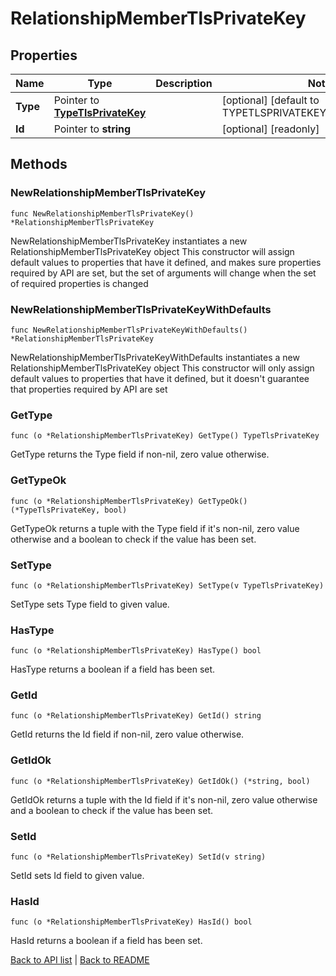 # RelationshipMemberTlsPrivateKey

## Properties

Name | Type | Description | Notes
------------ | ------------- | ------------- | -------------
**Type** | Pointer to [**TypeTlsPrivateKey**](TypeTlsPrivateKey.md) |  | [optional] [default to TYPETLSPRIVATEKEY_TLS_PRIVATE_KEY]
**Id** | Pointer to **string** |  | [optional] [readonly] 

## Methods

### NewRelationshipMemberTlsPrivateKey

`func NewRelationshipMemberTlsPrivateKey() *RelationshipMemberTlsPrivateKey`

NewRelationshipMemberTlsPrivateKey instantiates a new RelationshipMemberTlsPrivateKey object
This constructor will assign default values to properties that have it defined,
and makes sure properties required by API are set, but the set of arguments
will change when the set of required properties is changed

### NewRelationshipMemberTlsPrivateKeyWithDefaults

`func NewRelationshipMemberTlsPrivateKeyWithDefaults() *RelationshipMemberTlsPrivateKey`

NewRelationshipMemberTlsPrivateKeyWithDefaults instantiates a new RelationshipMemberTlsPrivateKey object
This constructor will only assign default values to properties that have it defined,
but it doesn't guarantee that properties required by API are set

### GetType

`func (o *RelationshipMemberTlsPrivateKey) GetType() TypeTlsPrivateKey`

GetType returns the Type field if non-nil, zero value otherwise.

### GetTypeOk

`func (o *RelationshipMemberTlsPrivateKey) GetTypeOk() (*TypeTlsPrivateKey, bool)`

GetTypeOk returns a tuple with the Type field if it's non-nil, zero value otherwise
and a boolean to check if the value has been set.

### SetType

`func (o *RelationshipMemberTlsPrivateKey) SetType(v TypeTlsPrivateKey)`

SetType sets Type field to given value.

### HasType

`func (o *RelationshipMemberTlsPrivateKey) HasType() bool`

HasType returns a boolean if a field has been set.

### GetId

`func (o *RelationshipMemberTlsPrivateKey) GetId() string`

GetId returns the Id field if non-nil, zero value otherwise.

### GetIdOk

`func (o *RelationshipMemberTlsPrivateKey) GetIdOk() (*string, bool)`

GetIdOk returns a tuple with the Id field if it's non-nil, zero value otherwise
and a boolean to check if the value has been set.

### SetId

`func (o *RelationshipMemberTlsPrivateKey) SetId(v string)`

SetId sets Id field to given value.

### HasId

`func (o *RelationshipMemberTlsPrivateKey) HasId() bool`

HasId returns a boolean if a field has been set.


[Back to API list](../README.md#documentation-for-api-endpoints) | [Back to README](../README.md)


